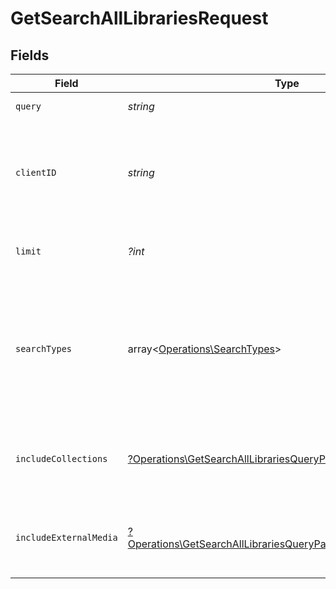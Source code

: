 # GetSearchAllLibrariesRequest


## Fields

| Field                                                                                                                                             | Type                                                                                                                                              | Required                                                                                                                                          | Description                                                                                                                                       | Example                                                                                                                                           |
| ------------------------------------------------------------------------------------------------------------------------------------------------- | ------------------------------------------------------------------------------------------------------------------------------------------------- | ------------------------------------------------------------------------------------------------------------------------------------------------- | ------------------------------------------------------------------------------------------------------------------------------------------------- | ------------------------------------------------------------------------------------------------------------------------------------------------- |
| `query`                                                                                                                                           | *string*                                                                                                                                          | :heavy_check_mark:                                                                                                                                | The search query term.                                                                                                                            |                                                                                                                                                   |
| `clientID`                                                                                                                                        | *string*                                                                                                                                          | :heavy_check_mark:                                                                                                                                | An opaque identifier unique to the client (UUID, serial number, or other unique device ID)                                                        | 3381b62b-9ab7-4e37-827b-203e9809eb58                                                                                                              |
| `limit`                                                                                                                                           | *?int*                                                                                                                                            | :heavy_minus_sign:                                                                                                                                | Limit the number of results returned.                                                                                                             |                                                                                                                                                   |
| `searchTypes`                                                                                                                                     | array<[Operations\SearchTypes](../../Models/Operations/SearchTypes.md)>                                                                           | :heavy_minus_sign:                                                                                                                                | A comma-separated list of search types to include. Valid values are: movies, music, otherVideos, people, tv.<br/>                                 | movies,music,otherVideos,people,tv                                                                                                                |
| `includeCollections`                                                                                                                              | [?Operations\GetSearchAllLibrariesQueryParamIncludeCollections](../../Models/Operations/GetSearchAllLibrariesQueryParamIncludeCollections.md)     | :heavy_minus_sign:                                                                                                                                | Whether to include collections in the search results.                                                                                             | 1                                                                                                                                                 |
| `includeExternalMedia`                                                                                                                            | [?Operations\GetSearchAllLibrariesQueryParamIncludeExternalMedia](../../Models/Operations/GetSearchAllLibrariesQueryParamIncludeExternalMedia.md) | :heavy_minus_sign:                                                                                                                                | Whether to include external media in the search results.                                                                                          | 1                                                                                                                                                 |